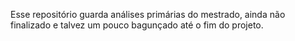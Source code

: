 Esse repositório guarda análises primárias do mestrado, ainda não finalizado e talvez um pouco bagunçado até o fim do projeto.
